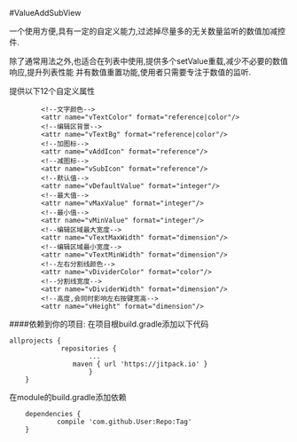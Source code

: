 #ValueAddSubView

一个使用方便,具有一定的自定义能力,过滤掉尽量多的无关数量监听的数值加减控件.

除了通常用法之外,也适合在列表中使用,提供多个setValue重载,减少不必要的数值响应,提升列表性能
并有数值重置功能,使用者只需要专注于数值的监听.

提供以下12个自定义属性
```
        <!--文字颜色-->
        <attr name="vTextColor" format="reference|color"/>
        <!--编辑区背景-->
        <attr name="vTextBg" format="reference|color"/>
        <!--加图标-->
        <attr name="vAddIcon" format="reference"/>
        <!--减图标-->
        <attr name="vSubIcon" format="reference"/>
        <!--默认值-->
        <attr name="vDefaultValue" format="integer"/>
        <!--最大值-->
        <attr name="vMaxValue" format="integer"/>
        <!--最小值-->
        <attr name="vMinValue" format="integer"/>
        <!--编辑区域最大宽度-->
        <attr name="vTextMaxWidth" format="dimension"/>
        <!--编辑区域最小宽度-->
        <attr name="vTextMinWidth" format="dimension"/>
        <!--左右分割线颜色-->
        <attr name="vDividerColor" format="color"/>
        <!--分割线宽度-->
        <attr name="vDividerWidth" format="dimension"/>
        <!--高度,会同时影响左右按键宽高-->
        <attr name="vHeight" format="dimension"/>
```

####依赖到你的项目:
在项目根build.gradle添加以下代码
```
allprojects {
		     repositories {
		    	    ...
		        maven { url 'https://jitpack.io' }
			     	}
	}
```

在module的build.gradle添加依赖
```
	dependencies {
	    	compile 'com.github.User:Repo:Tag'
	}
```